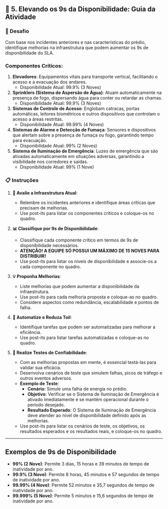 ## 🎯 5. Elevando os 9s da Disponibilidade: Guia da Atividade

### 🚨 Desafio
Com base nos incidentes anteriores e nas características do prédio, identifique melhorias na infraestrutura que podem aumentar os 9s de disponibilidade do SLA.

### Componentes Críticos:

1. **Elevadores**: Equipamentos vitais para transporte vertical, facilitando o acesso e a evacuação dos andares.
    - Disponibilidade Atual: 99.9% (3 Noves)
2. **Sprinklers (Sistema de Aspersão de Água)**: Atuam automaticamente na presença de fogo, dispersando água para conter ou retardar as chamas.
    - Disponibilidade Atual: 99.9% (3 Noves)
3. **Sistemas de Controle de Acesso**: Englobam catracas, portas automáticas, leitores biométricos e outros dispositivos que controlam o acesso a áreas restritas.
    - Disponibilidade Atual: 99.99% (4 Noves)
4. **Sistemas de Alarme e Detecção de Fumaça**: Sensores e dispositivos que alertam sobre a presença de fumaça ou fogo, garantindo tempo para evacuação.
    - Disponibilidade Atual: 99% (2 Noves)
5. **Sistema de Iluminação de Emergência**: Luzes de emergência que são ativadas automaticamente em situações adversas, garantindo a visibilidade nos corredores e saídas.
    - Disponibilidade Atual: 99% (1 Nove)
### 📋 Instruções

1. **🏢 Avalie a Infraestrutura Atual**:
    - Relembre os incidentes anteriores e identifique áreas críticas que precisam de melhorias.
    - Use post-its para listar os componentes críticos e coloque-os no quadro.

2. **📊 Classifique por 9s de Disponibilidade**:
    - Classifique cada componente crítico em termos de 9s de disponibilidade necessários.
    - **ATENÇÃO! A EQUIPE SÓ POSSUI UM MÁXIMO DE 15 NOVES PARA DISTRIBUIR!**
    - Use post-its para listar os níveis de disponibilidade e associe-os a cada componente no quadro.

3. **💡 Proponha Melhorias**:
    - Liste melhorias que podem aumentar a disponibilidade da infraestrutura.
    - Use post-its para cada melhoria proposta e coloque-as no quadro.
    - Considere aspectos como redundância, escalabilidade e pontos de falha.

4. **🔄 Automatize e Reduza Toil**:
    - Identifique tarefas que podem ser automatizadas para melhorar a eficiência.
    - Use post-its para listar tarefas automatizadas e coloque-as no quadro.

5. **🧪 Realize Testes de Confiabilidade**:
    - Com as melhorias propostas em mente, é essencial testá-las para validar sua eficácia.
    - Desenvolva cenários de teste que simulem falhas, picos de tráfego e outros eventos adversos.
    - **Exemplo de Teste**:
        - **Cenário**: Simule uma falha de energia no prédio.
        - **Objetivo**: Verificar se o Sistema de Iluminação de Emergência é ativado imediatamente e se mantém operacional durante o período desejado.
        - **Resultado Esperado**: O Sistema de Iluminação de Emergência deve atender ao nível de disponibilidade definido após as melhorias.
    - Use post-its para listar os cenários de teste, os objetivos, os resultados esperados e os resultados reais, e coloque-os no quadro.

---

## Exemplos de 9s de Disponibilidade

- **99% (2 Nove)**: Permite 3 dias, 15 horas e 39 minutos de tempo de inatividade por ano.
- **99.9% (3 Nove)**: Permite 8 horas, 45 minutos e 57 segundos de tempo de inatividade por ano.
- **99.99% (4 Nove)**: Permite 52 minutos e 35,7 segundos de tempo de inatividade por ano.
- **99.999% (5 Nove)**: Permite 5 minutos e 15,6 segundos de tempo de inatividade por ano.
